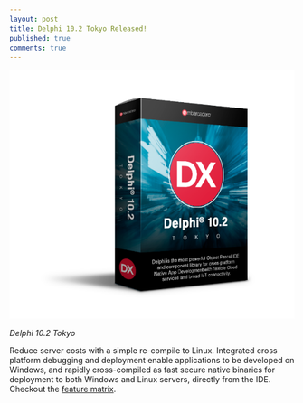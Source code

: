 ```yaml
---
layout: post
title: Delphi 10.2 Tokyo Released!
published: true
comments: true
---
```


![Delphi 10.2 Tokyo Box](/assets/img/DelphiTokyoBox.png "Delphi 10.2 Tokyo Box")

*Delphi 10.2 Tokyo*

Reduce server costs with a simple re-compile to Linux. Integrated cross platform debugging and deployment enable applications to be developed on Windows, and rapidly cross-compiled as fast secure native binaries for deployment to both Windows and Linux servers, directly from the IDE.  Checkout the [feature matrix](https://drive.google.com/file/d/0B-qCubfOBnbyd2JPQXVZM0FWVFE/view).